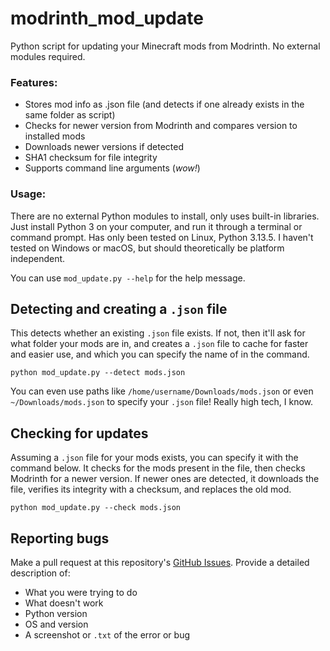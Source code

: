 # modrinth_mod_update

Python script for updating your Minecraft mods from Modrinth. No external modules required.

### Features:

- Stores mod info as .json file (and detects if one already exists in the same folder as script)
- Checks for newer version from Modrinth and compares version to installed mods
- Downloads newer versions if detected
- SHA1 checksum for file integrity
- Supports command line arguments (*wow!*)

### Usage:

There are no external Python modules to install, only uses built-in libraries. Just install Python 3
on your computer, and run it through a terminal or command prompt. Has only been tested on Linux,
Python 3.13.5. I haven't tested on Windows or macOS, but should theoretically be platform independent.

You can use `mod_update.py --help` for the help message.

## Detecting and creating a `.json` file

This detects whether an existing `.json` file exists. If not, then it'll ask for what folder your mods
are in, and creates a `.json` file to cache for faster and easier use, and which you can specify the
name of in the command.

`python mod_update.py --detect mods.json`

You can even use paths like `/home/username/Downloads/mods.json` or even `~/Downloads/mods.json` to
specify your `.json` file! Really high tech, I know.

## Checking for updates

Assuming a `.json` file for your mods exists, you can specify it with the command below. It checks for
the mods present in the file, then checks Modrinth for a newer version. If newer ones are detected, it
downloads the file, verifies its integrity with a checksum, and replaces the old mod.

`python mod_update.py --check mods.json`

## Reporting bugs

Make a pull request at this repository's [GitHub Issues](https://github.com/Rerence1016/modrinth_mod_update/issues).
Provide a detailed description of:

- What you were trying to do
- What doesn't work
- Python version
- OS and version
- A screenshot or `.txt` of the error or bug